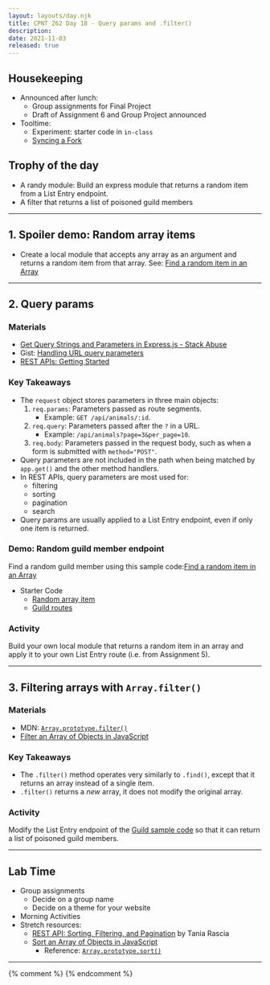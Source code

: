 ```yaml
---
layout: layouts/day.njk
title: CPNT 262 Day 18 - Query params and .filter() 
description: 
date: 2021-11-03
released: true
---
```


## Housekeeping
- Announced after lunch:
    - Group assignments for Final Project
    - Draft of Assignment 6 and Group Project announced
- Tooltime: 
    - Experiment: starter code in `in-class` 
    - [Syncing a Fork](https://docs.github.com/en/pull-requests/collaborating-with-pull-requests/working-with-forks/syncing-a-fork)

## Trophy of the day
- A randy module: Build an express module that returns a random item from a List Entry endpoint.
- A filter that returns a list of poisoned guild members

---

## 1. Spoiler demo: Random array items
- Create a local module that accepts any array as an argument and returns a random item from that array. See: [Find a random item in an Array](https://gist.github.com/acidtone/2a3cac26a229aa95685e5cf6344f2e4e)

---

## 2. Query params
### Materials
- [Get Query Strings and Parameters in Express.js - Stack Abuse](https://stackabuse.com/get-query-strings-and-parameters-in-express-js/)
- Gist: [Handling URL query parameters](https://gist.github.com/acidtone/1916673f27a1e1668c0a5855ea6f7cf4)
- [REST APIs: Getting Started](https://gist.github.com/acidtone/55f3c53bab36a7a9f9927a96a2556025)

### Key Takeaways
- The `request` object stores parameters in three main objects:
    1. `req.params`: Parameters passed as route segments. 
        - Example: `GET /api/animals/:id`.
    2. `req.query`: Parameters passed after the `?` in a URL.
        - Example: `/api/animals?page=3&per_page=10`.
    3. `req.body`: Parameters passed in the request body, such as when a form is submitted with `method="POST"`.
- Query parameters are not included in the path when being matched by `app.get()` and the other method handlers.
- In REST APIs, query parameters are most used for:
    - filtering
    - sorting
    - pagination
    - search
- Query params are usually applied to a List Entry endpoint, even if only one item is returned.

### Demo: Random guild member endpoint
Find a random guild member using this sample code:[Find a random item in an Array](https://gist.github.com/acidtone/2a3cac26a229aa95685e5cf6344f2e4e)
- Starter Code
    - [Random array item](https://github.com/sait-wbdv/in-class/tree/main/cpnt262/11-03-query-params-filter/01-starter-random-array-item)
    - [Guild routes](https://github.com/sait-wbdv/in-class/tree/main/cpnt262/11-03-query-params-filter/02-starter-guild-routes)

### Activity
Build your own local module that returns a random item in an array and apply it to your own List Entry route (i.e. from Assignment 5).

---

## 3. Filtering arrays with `Array.filter()`
### Materials
- MDN: [`Array.prototype.filter()`](https://developer.mozilla.org/en-US/docs/Web/JavaScript/Reference/Global_Objects/Array/filter)
- [Filter an Array of Objects in JavaScript](https://masteringjs.io/tutorials/fundamentals/filter-array-of-objects)

### Key Takeaways
- The `.filter()` method operates very similarly to `.find()`, except that it returns an array instead of a single item.
- `.filter()` returns a _new_ array, it does not modify the original array.  

### Activity
Modify the List Entry endpoint of the [Guild sample code](https://github.com/sait-wbdv/in-class/tree/main/cpnt262/11-03-query-params-filter/02-starter-guild-routes) so that it can return a list of poisoned guild members.

---

## Lab Time
- Group assignments
    - Decide on a group name
    - Decide on a theme for your website
- Morning Activities
- Stretch resources:
    - [REST API: Sorting, Filtering, and Pagination](https://www.taniarascia.com/rest-api-sorting-filtering-pagination/) by Tania Rascia
    - [Sort an Array of Objects in JavaScript](https://www.javascripttutorial.net/array/javascript-sort-an-array-of-objects/)
        - Reference: [`Array.prototype.sort()`](https://developer.mozilla.org/en-US/docs/Web/JavaScript/Reference/Global_Objects/Array/sort)

---


{% comment %}
{% endcomment %}